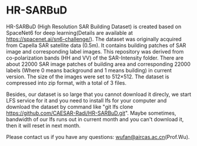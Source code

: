 # HR-SARBuD
HR-SARBuD (High Resolution SAR Building Dataset) is created based on SpaceNet6 for deep learning(Details are available at https://spacenet.ai/sn6-challenge/). The dataset was originally acquired from Capella SAR satellite data (0.5m). It contains building patches of SAR image and corresponding label images. This repository was derived from co-polarization bands (HH and VV) of the SAR-Intensity folder.
There are about 22000 SAR image patches of building area and corresponding 22000 labels (Where 0 means background and 1 means building) in current version. The size of the images were set to 512×512. The dataset is compressed into zip format, with a total of 3 files.


Besides, our dataset is so large that you cannot download it direcly, we start LFS service for it and you need to install lfs for your computer and download the dataset by command like "git lfs clone https://github.com/CAESAR-Radi/HR-SARBuD.git". Maybe sometimes, bandwidth of our lfs runs out in current month and you can't download it, then it will reset in next month.

Please contact us if you have any questions: wufan@aircas.ac.cn(Prof.Wu).
